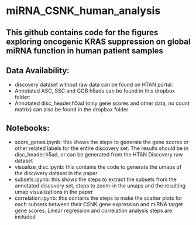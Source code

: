 # miRNA_CSNK_human_analysis
## This github contains code for the figures exploring oncogenic KRAS suppression on global miRNA function in human patient samples

## Data Availability: 
- discovery dataset without raw data can be found on HTAN portal:
- Annotated ASC, SSC and GOB h5ads can be found in this dropbox folder:
- Annotated disc_header.h5ad (only gene scores and other data, no count matrix) can also be found in the dropbox folder 

## Notebooks:
- score_genes.ipynb: this shows the steps to generate the gene scores or other related labels for the entire discovery set. The results should be in disc_header.h5ad, or can be generated from the HTAN Discovery raw dataset 
- visualize_disc.ipynb: this contains the code to generate the umaps of the discovery dataset in the paper 
- subsets.ipynb: this shows the steps to extract the subsets from the annotated discovery set, steps to zoom-in the umaps and the resulting umap visualizations in the paper 
- correlation.ipynb: this contains the steps to make the scatter plots for each subsets between their CSNK gene expression and miRNA target gene scores. Linear regression and correlation analysis steps are included 

